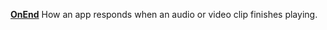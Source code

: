 [**OnEnd**](properties-actions.md) How an app responds when an audio or video clip finishes playing.
